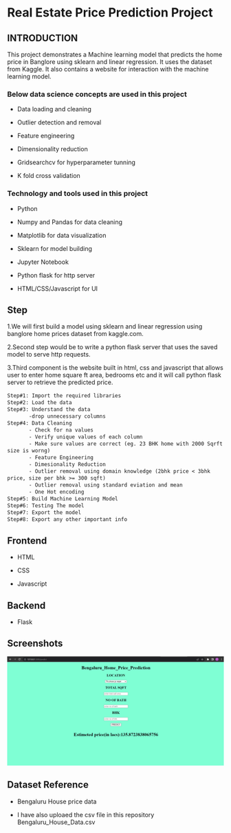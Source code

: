 
# Real Estate Price Prediction Project
## INTRODUCTION

This project demonstrates a Machine learning model that predicts the home price in Banglore using sklearn and linear regression. It uses the dataset from Kaggle. It also contains a website for interaction with the machine learning model.

### Below data science concepts are used in this project

  - Data loading and cleaning

  - Outlier detection and removal
  
  - Feature engineering
  
  - Dimensionality reduction
  
  - Gridsearchcv for hyperparameter tunning
  
  - K fold cross validation

### Technology and tools used in this project

   - Python
   
   - Numpy and Pandas for data cleaning
   
   - Matplotlib for data visualization
   
   - Sklearn for model building
   
   - Jupyter Notebook
   
   - Python flask for http server
   
   - HTML/CSS/Javascript for UI
## Step
 1.We will first build a model using sklearn and linear regression using banglore home prices dataset from kaggle.com.
 
 2.Second step would be to write a python flask server that uses the saved model to serve http requests.
 
 3.Third component is the website built in html, css and javascript that allows user to enter home square ft area, bedrooms etc and it will call python flask server to retrieve the predicted price.
    
    Step#1: Import the required libraries
    Step#2: Load the data
    Step#3: Understand the data
           -drop unnecessary columns
    Step#4: Data Cleaning
           - Check for na values
           - Verify unique values of each column
           - Make sure values are correct (eg. 23 BHK home with 2000 Sqrft size is worng)
           - Feature Engineering
           - Dimesionality Reduction
           - Outlier removal using domain knowledge (2bhk price < 3bhk price, size per bhk >= 300 sqft)
           - Outlier removal using standard eviation and mean
           - One Hot encoding
    Step#5: Build Machine Learning Model
    Step#6: Testing The model
    Step#7: Export the model
    Step#8: Export any other important info
## Frontend
- HTML

- CSS

- Javascript

## Backend
- Flask


## Screenshots

![App Screenshot](https://github.com/prakash-thunder/Price_prediction_project/blob/main/model_photo.png?raw=true)


## Dataset Reference
  - Bengaluru House price data
  
  - I have also uploaed the csv file in this repository Bengaluru_House_Data.csv

